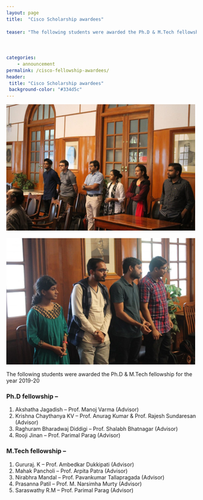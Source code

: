 ```yaml
---
layout: page
title:  "Cisco Scholarship awardees"

teaser: "The following students were awarded the Ph.D & M.Tech fellowship for the year 2019-20" 


 
categories:
    - announcement
permalink: /cisco-fellowship-awardees/
header:
 title: "Cisco Scholarship awardees"
 background-color: "#334d5c"
---
```

<img src="/images/posts/IMG_0275-1024x682.jpg" style="width:500px">&emsp;<img src="/images/posts/IMG_0276-1024x682.jpg" style="width:500px">

The following students were awarded the Ph.D & M.Tech fellowship for the year 2019-20

### Ph.D fellowship –

1. Akshatha Jagadish –  Prof. Manoj Varma (Advisor)
2. Krishna Chaythanya KV – Prof. Anurag Kumar & Prof. Rajesh Sundaresan (Advisor)
3. Raghuram Bharadwaj Diddigi – Prof. Shalabh Bhatnagar (Advisor)
4. Rooji Jinan – Prof. Parimal Parag (Advisor)

### M.Tech fellowship –

1. Gururaj. K – Prof. Ambedkar Dukkipati (Advisor)
2. Mahak Pancholi – Prof. Arpita Patra (Advisor)
3. Nirabhra Mandal – Prof. Pavankumar Tallapragada (Advisor)
4. Prasanna Patil – Prof. M. Narsimha Murty (Advisor)
5. Saraswathy R.M – Prof. Parimal Parag (Advisor)
